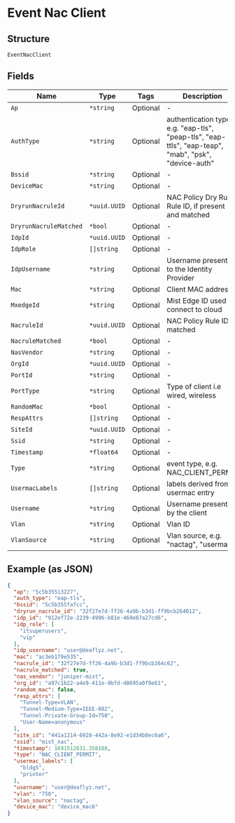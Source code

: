 
# Event Nac Client

## Structure

`EventNacClient`

## Fields

| Name | Type | Tags | Description |
|  --- | --- | --- | --- |
| `Ap` | `*string` | Optional | - |
| `AuthType` | `*string` | Optional | authentication type, e.g. "eap-tls", "peap-tls", "eap-ttls", "eap-teap", "mab", "psk", "device-auth" |
| `Bssid` | `*string` | Optional | - |
| `DeviceMac` | `*string` | Optional | - |
| `DryrunNacruleId` | `*uuid.UUID` | Optional | NAC Policy Dry Run Rule ID, if present and matched |
| `DryrunNacruleMatched` | `*bool` | Optional | - |
| `IdpId` | `*uuid.UUID` | Optional | - |
| `IdpRole` | `[]string` | Optional | - |
| `IdpUsername` | `*string` | Optional | Username presented to the Identity Provider |
| `Mac` | `*string` | Optional | Client MAC address |
| `MxedgeId` | `*string` | Optional | Mist Edge ID used to connect to cloud |
| `NacruleId` | `*uuid.UUID` | Optional | NAC Policy Rule ID, if matched |
| `NacruleMatched` | `*bool` | Optional | - |
| `NasVendor` | `*string` | Optional | - |
| `OrgId` | `*uuid.UUID` | Optional | - |
| `PortId` | `*string` | Optional | - |
| `PortType` | `*string` | Optional | Type of client i.e wired, wireless |
| `RandomMac` | `*bool` | Optional | - |
| `RespAttrs` | `[]string` | Optional | - |
| `SiteId` | `*uuid.UUID` | Optional | - |
| `Ssid` | `*string` | Optional | - |
| `Timestamp` | `*float64` | Optional | - |
| `Type` | `*string` | Optional | event type, e.g. NAC_CLIENT_PERMIT |
| `UsermacLabels` | `[]string` | Optional | labels derived from usermac entry |
| `Username` | `*string` | Optional | Username presented by the client |
| `Vlan` | `*string` | Optional | Vlan ID |
| `VlanSource` | `*string` | Optional | Vlan source, e.g. "nactag", "usermac" |

## Example (as JSON)

```json
{
  "ap": "5c5b35513227",
  "auth_type": "eap-tls",
  "bssid": "5c5b355fafcc",
  "dryrun_nacrule_id": "32f27e7d-ff26-4a9b-b3d1-ff9bcb264012",
  "idp_id": "912ef72e-2239-4996-b81e-469e87a27cd6",
  "idp_role": [
    "itsuperusers",
    "vip"
  ],
  "idp_username": "user@deaflyz.net",
  "mac": "ac3eb179e535",
  "nacrule_id": "32f27e7d-ff26-4a9b-b3d1-ff9bcb264c62",
  "nacrule_matched": true,
  "nas_vendor": "juniper-mist",
  "org_id": "a97c1b22-a4e9-411e-9bfd-d8695a0f9e61",
  "random_mac": false,
  "resp_attrs": [
    "Tunnel-Type=VLAN",
    "Tunnel-Medium-Type=IEEE-802",
    "Tunnel-Private-Group-Id=750",
    "User-Name=anonymous"
  ],
  "site_id": "441a1214-6928-442a-8e92-e1d34b8ec6a6",
  "ssid": "mist_nac",
  "timestamp": 1691512031.358188,
  "type": "NAC_CLIENT_PERMIT",
  "usermac_labels": [
    "bldg5",
    "printer"
  ],
  "username": "user@deaflyz.net",
  "vlan": "750",
  "vlan_source": "nactag",
  "device_mac": "device_mac6"
}
```

